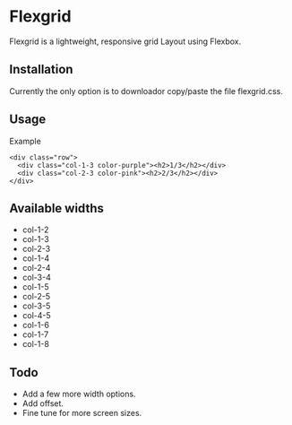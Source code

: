 # Flexgrid

Flexgrid is a lightweight, responsive grid Layout using Flexbox.

## Installation
Currently the only option is to downloador copy/paste the file flexgrid.css.

## Usage
Example
````
<div class="row">
  <div class="col-1-3 color-purple"><h2>1/3</h2></div>
  <div class="col-2-3 color-pink"><h2>2/3</h2></div>
</div>
````

## Available widths
- col-1-2
- col-1-3
- col-2-3
- col-1-4
- col-2-4
- col-3-4
- col-1-5
- col-2-5
- col-3-5
- col-4-5
- col-1-6
- col-1-7
- col-1-8

## Todo
- Add a few more width options.
- Add offset.
- Fine tune for more screen sizes.
